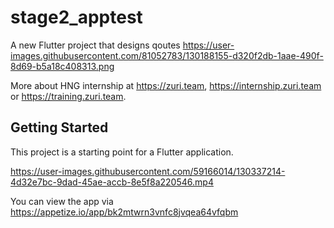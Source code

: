 # stage2_apptest

A new Flutter project that designs qoutes
https://user-images.githubusercontent.com/81052783/130188155-d320f2db-1aae-490f-8d69-b5a18c408313.png



More about HNG internship at https://zuri.team, https://internship.zuri.team or https://training.zuri.team.

## Getting Started

This project is a starting point for a Flutter application.

https://user-images.githubusercontent.com/59166014/130337214-4d32e7bc-9dad-45ae-accb-8e5f8a220546.mp4


You can view the app via  https://appetize.io/app/bk2mtwrn3vnfc8jvqea64vfqbm

